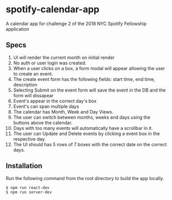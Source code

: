 # spotify-calendar-app

A calendar app for challenge 2 of the 2018 NYC Spotify Fellowship application

## Specs

1.  UI will render the current month on initial render
2.  No auth or user login was created.
3.  When a user clicks on a box, a form modal will appear allowing the user to create an event.
4.  The create event form has the following fields: start time, end time, description
5.  Selecting Submit on the event form will save the event in the DB and the form will dissapear
6.  Event's appear in the correct day's box
7.  Event's can span multiple days
8.  The calendar has Month, Week and Day Views.
9.  The user can switch between months, weeks and days using the buttons above the calendar.
10. Days with too many events will automatically have a scrollbar in it.
11. The user can Update and Delete events by clicking a event box in the respective day.
12. The UI should has 5 rows of 7 boxes with the correct date on the correct days.

## Installation

Run the following command from the root directory to build the app locally.

```sh
$ npm run react-dev
$ npm run server-dev
```
